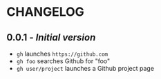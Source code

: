 # CHANGELOG

## 0.0.1 - *Initial version*

* `gh` launches `https://github.com`
* `gh foo` searches Github for "foo"
* `gh user/project` launches a Github project page
